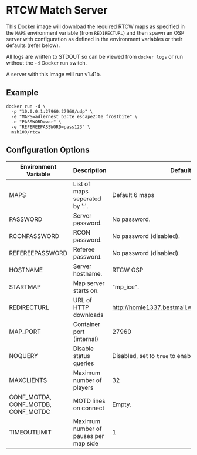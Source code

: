 RTCW Match Server
=================

This Docker image will download the required RTCW maps as specified in the
`MAPS` environment variable (from `REDIRECTURL`) and then spawn an OSP server
with configuration as defined in the environment variables or their defaults
(refer below).

All logs are written to STDOUT so can be viewed from `docker logs` or run
without the `-d` Docker run switch.

A server with this image will run v1.41b.

Example
-------

```
docker run -d \
  -p "10.0.0.1:27960:27960/udp" \
  -e "MAPS=adlernest_b3:te_escape2:te_frostbite" \
  -e "PASSWORD=war" \
  -e "REFEREEPASSWORD=pass123" \
  msh100/rtcw
```

Configuration Options
---------------------

Environment Variable | Description                    | Defaults
-------------------- | ------------------------------ | ------------------------
MAPS                 | List of maps seperated by ':'. | Default 6 maps
PASSWORD             | Server password.               | No password.
RCONPASSWORD         | RCON password.                 | No password (disabled).
REFEREEPASSWORD      | Referee password.              | No password (disabled).
HOSTNAME             | Server hostname.               | RTCW OSP
STARTMAP             | Map server starts on.          | "mp_ice".
REDIRECTURL          | URL of HTTP downloads          | http://homie1337.bestmail.ws/rtcw/rtcw%20maps
MAP_PORT             | Container port (internal)      | 27960
NOQUERY              | Disable status queries         | Disabled, set to `true` to enable.
MAXCLIENTS           | Maximum number of players      | 32
CONF_MOTDA, CONF_MOTDB, CONF_MOTDC | MOTD lines on connect | Empty.
TIMEOUTLIMIT         | Maximum number of pauses per map side | 1
